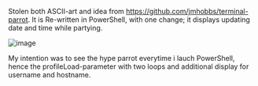Stolen both ASCII-art and idea from https://github.com/jmhobbs/terminal-parrot.
It is Re-written in PowerShell, with one change; it displays updating date and time while partying.

![image](https://github.com/user-attachments/assets/3d71047c-6173-4e89-849f-0462297cb9ff)

My intention was to see the hype parrot everytime i lauch PowerShell, hence the profileLoad-parameter with two loops and additional display for username and hostname.
